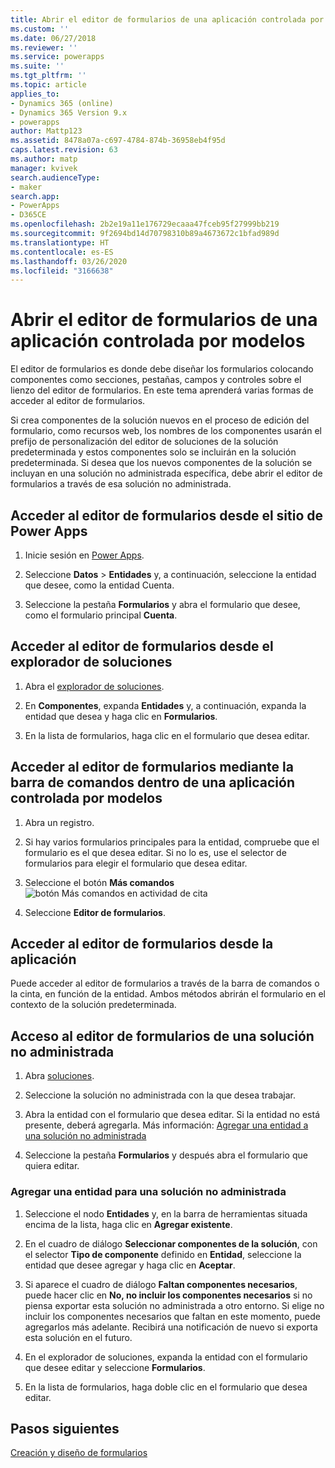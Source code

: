 ```yaml
---
title: Abrir el editor de formularios de una aplicación controlada por modelos en Power Apps | MicrosoftDocs
ms.custom: ''
ms.date: 06/27/2018
ms.reviewer: ''
ms.service: powerapps
ms.suite: ''
ms.tgt_pltfrm: ''
ms.topic: article
applies_to:
- Dynamics 365 (online)
- Dynamics 365 Version 9.x
- powerapps
author: Mattp123
ms.assetid: 8478a07a-c697-4784-874b-36958eb4f95d
caps.latest.revision: 63
ms.author: matp
manager: kvivek
search.audienceType:
- maker
search.app:
- PowerApps
- D365CE
ms.openlocfilehash: 2b2e19a11e176729ecaaa47fceb95f27999bb219
ms.sourcegitcommit: 9f2694bd14d70798310b89a4673672c1bfad989d
ms.translationtype: HT
ms.contentlocale: es-ES
ms.lasthandoff: 03/26/2020
ms.locfileid: "3166638"
---
```

# <a name="open-the-model-driven-app-form-editor"></a>Abrir el editor de formularios de una aplicación controlada por modelos 
El editor de formularios es donde debe diseñar los formularios colocando componentes como secciones, pestañas, campos y controles sobre el lienzo del editor de formularios. En este tema aprenderá varias formas de acceder al editor de formularios.
 
Si crea componentes de la solución nuevos en el proceso de edición del formulario, como recursos web, los nombres de los componentes usarán el prefijo de personalización del editor de soluciones de la solución predeterminada y estos componentes solo se incluirán en la solución predeterminada. Si desea que los nuevos componentes de la solución se incluyan en una solución no administrada específica, debe abrir el editor de formularios a través de esa solución no administrada.  

## <a name="access-the-form-editor-from-the-power-apps-site"></a>Acceder al editor de formularios desde el sitio de Power Apps

1. Inicie sesión en [Power Apps](https://make.powerapps.com/). 

2. Seleccione **Datos** > **Entidades** y, a continuación, seleccione la entidad que desee, como la entidad Cuenta. 

3. Seleccione la pestaña **Formularios** y abra el formulario que desee, como el formulario principal **Cuenta**.

## <a name="access-the-form-editor-from-solution-explorer"></a>Acceder al editor de formularios desde el explorador de soluciones
  
1.  Abra el [explorador de soluciones](advanced-navigation.md#solution-explorer).
  
2.  En **Componentes**, expanda **Entidades** y, a continuación, expanda la entidad que desea y haga clic en **Formularios**.  
  
3.  En la lista de formularios, haga clic en el formulario que desea editar.  
  

## <a name="access-the-form-editor-through-the-command-bar-within-a-model-driven-app"></a>Acceder al editor de formularios mediante la barra de comandos dentro de una aplicación controlada por modelos 
  
1.  Abra un registro.  
  
2.  Si hay varios formularios principales para la entidad, compruebe que el formulario es el que desea editar. Si no lo es, use el selector de formularios para elegir el formulario que desea editar.  
  
3.  Seleccione el botón **Más comandos** ![botón Más comandos en actividad de cita](media/more-commands.gif "Botón Más comandos en actividad de cita")  
  
4.  Seleccione **Editor de formularios**.  

## <a name="access-the-form-editor-from-within-app"></a>Acceder al editor de formularios desde la aplicación
  
 Puede acceder al editor de formularios a través de la barra de comandos o la cinta, en función de la entidad. Ambos métodos abrirán el formulario en el contexto de la solución predeterminada. 

## <a name="access-the-form-editor-for-an-unmanaged-solution"></a>Acceso al editor de formularios de una solución no administrada  
  
1.  Abra [soluciones](advanced-navigation.md#solutions).  
  
2.  Seleccione la solución no administrada con la que desea trabajar.  
  
3.  Abra la entidad con el formulario que desea editar. Si la entidad no está presente, deberá agregarla. Más información: [Agregar una entidad a una solución no administrada](#add-an-entity-to-an-unmanaged-solution)

4.  Seleccione la pestaña **Formularios** y después abra el formulario que quiera editar.
  
### <a name="add-an-entity-to-an-unmanaged-solution"></a>Agregar una entidad para una solución no administrada  
  
1.  Seleccione el nodo **Entidades** y, en la barra de herramientas situada encima de la lista, haga clic en **Agregar existente**.  
  
2.  En el cuadro de diálogo **Seleccionar componentes de la solución**, con el selector **Tipo de componente** definido en **Entidad**, seleccione la entidad que desee agregar y haga clic en **Aceptar**.  
  
3.  Si aparece el cuadro de diálogo **Faltan componentes necesarios**, puede hacer clic en **No, no incluir los componentes necesarios** si no piensa exportar esta solución no administrada a otro entorno. Si elige no incluir los componentes necesarios que faltan en este momento, puede agregarlos más adelante. Recibirá una notificación de nuevo si exporta esta solución en el futuro.  
  
5.  En el explorador de soluciones, expanda la entidad con el formulario que desee editar y seleccione **Formularios**.  
  
6.  En la lista de formularios, haga doble clic en el formulario que desea editar.  

## <a name="next-steps"></a>Pasos siguientes

[Creación y diseño de formularios](create-design-forms.md)
